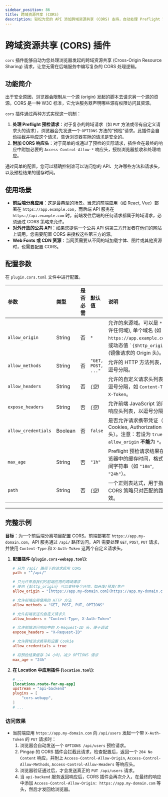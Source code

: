 ```yaml
---
sidebar_position: 86 
title: 跨域资源共享 (CORS)
description: 轻松为您的 API 添加跨域资源共享 (CORS) 支持，自动处理 Preflight 预检请求并附加必要的响应头，让您的前后端分离应用顺畅通信。
---
```


# 跨域资源共享 (CORS) 插件

`cors` 插件能够自动为您处理浏览器发起的跨域资源共享 (Cross-Origin Resource Sharing) 请求，让您无需在后端服务中编写复杂的 CORS 处理逻辑。



## 功能简介

出于安全原因，浏览器会限制从一个源 (origin) 发起的脚本去请求另一个源的资源。CORS 是一种 W3C 标准，它允许服务器声明哪些源有权限访问其资源。

`cors` 插件通过两种方式实现这一机制：
1.  **处理 Preflight 预检请求**：对于复杂的跨域请求（如 `PUT` 方法或带有自定义请求头的请求），浏览器会先发送一个 `OPTIONS` 方法的“预检”请求。此插件会自动拦截并响应这个请求，告诉浏览器实际的请求是安全的。
2.  **附加 CORS 响应头**：对于简单的或通过了预检的实际请求，插件会在最终的响应中附加必要的 `Access-Control-Allow-*` 响应头，授权浏览器接收和处理响应。

通过简单的配置，您可以精确控制谁可以访问您的 API、允许哪些方法和请求头，以及预检结果的缓存时间。

## 使用场景

* **前后端分离应用**：这是最典型的场景。当您的前端应用（如 React, Vue）部署在 `https://app.example.com`，而后端 API 服务在 `https://api.example.com` 时，前端发往后端的任何请求都属于跨域请求，必须通过 CORS 策略来允许。
* **对外开放的公共 API**：如果您提供一个公共 API 供第三方开发者在他们的网站上调用，您需要配置 CORS 来授权这些第三方的源。
* **Web Fonts 或 CDN 资源**：当网页需要从不同的域加载字体、图片或其他资源时，也需要配置 CORS。

## 配置参数

在 `plugin.cors.toml` 文件中进行配置。

| 参数                | 类型    | 是否必需 | 默认值             | 说明                                                                                                                                     |
| :------------------ | :------ | :------- | :----------------- | :--------------------------------------------------------------------------------------------------------------------------------------- |
| `allow_origin`      | String  | 否       | `*`                | 允许的来源域。可以是 `*` (允许任何域), 单个域名 (如 `https://app.example.com`)，或动态值 `` `{$http_origin}` `` (镜像请求的 Origin 头)。 |
| `allow_methods`     | String  | 否       | `"GET, POST, ..."` | 允许的 HTTP 方法列表，以逗号分隔。                                                                                                       |
| `allow_headers`     | String  | 否       | *(空)*             | 允许的自定义请求头列表，以逗号分隔，如 `Content-Type, X-Token`。                                                                         |
| `expose_headers`    | String  | 否       | *(空)*             | 允许前端 JavaScript 访问的响应头列表，以逗号分隔。                                                                                       |
| `allow_credentials` | Boolean | 否       | `false`            | 是否允许请求携带凭证（如 Cookies, Authorization 头）。注意：若设为 `true`，`allow_origin` **不能**为 `*`。                               |
| `max_age`           | String  | 否       | `"1h"`             | Preflight 预检请求结果在浏览器中的缓存时间，格式为时间字符串（如 `"10m"`, `"24h"`）。                                                    |
| `path`              | String  | 否       | *(空)*             | 一个正则表达式，用于指定此 CORS 策略只对匹配的路径生效。                                                                                 |

---

## 完整示例

**目标**：为一个前后端分离项目配置 CORS。前端部署在 `https://app.my-domain.com`，API 服务通过 `/api/` 路径访问。API 需要处理 `GET`, `POST`, `PUT` 请求，并使用 `Content-Type` 和 `X-Auth-Token` 这两个自定义请求头。

1.  **配置插件 (`plugin.cors-webapp.toml`)**:
    ```toml
    # 只为 /api/ 路径下的请求启用 CORS
    path = "^/api/"

    # 只允许来自我们的前端应用的跨域请求
    # 使用 {$http_origin} 可以支持多个环境，如开发/预发/生产
    allow_origin = "[https://app.my-domain.com](https://app.my-domain.com)"
    
    # 允许前端应用使用的 HTTP 方法
    allow_methods = "GET, POST, PUT, OPTIONS"
    
    # 允许前端发送的自定义请求头
    allow_headers = "Content-Type, X-Auth-Token"
    
    # 允许前端访问响应中的 X-Request-ID 头，便于调试
    expose_headers = "X-Request-ID"
    
    # 允许跨域请求携带和设置 Cookie
    allow_credentials = true
    
    # 将预检结果缓存 24 小时，减少 OPTIONS 请求
    max_age = "24h"
    ```

2.  **在 Location 中应用插件 (`location.toml`)**:
    ```toml
    # ...
    [locations.route-for-my-app]
    upstream = "api-backend"
    plugins = [
        "cors-webapp",
    ]
    # ...
    ```

### 访问效果

* 当前端应用 `https://app.my-domain.com` 向 `/api/users` 发起一个带 `X-Auth-Token` 的 `PUT` 请求时：
    1.  浏览器会自动发送一个 `OPTIONS /api/users` 预检请求。
    2.  Pingap 的 CORS 插件会拦截此请求，检查配置后，返回一个 `204 No Content` 响应，并附上 `Access-Control-Allow-Origin`, `Access-Control-Allow-Methods`, `Access-Control-Allow-Headers` 等响应头。
    3.  浏览器验证通过后，才会发送真正的 `PUT /api/users` 请求。
    4.  当 `api-backend` 服务返回响应后，CORS 插件会再次介入，在最终的响应中添加 `Access-Control-Allow-Origin: https://app.my-domain.com` 等头，然后才发回给浏览器。